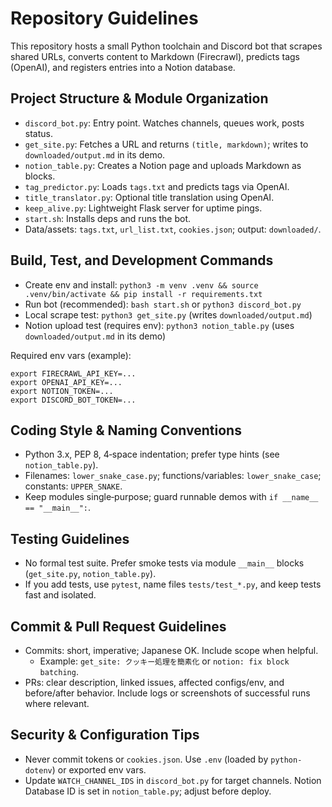 # Repository Guidelines

This repository hosts a small Python toolchain and Discord bot that scrapes shared URLs, converts content to Markdown (Firecrawl), predicts tags (OpenAI), and registers entries into a Notion database.

## Project Structure & Module Organization
- `discord_bot.py`: Entry point. Watches channels, queues work, posts status.
- `get_site.py`: Fetches a URL and returns `(title, markdown)`; writes to `downloaded/output.md` in its demo.
- `notion_table.py`: Creates a Notion page and uploads Markdown as blocks.
- `tag_predictor.py`: Loads `tags.txt` and predicts tags via OpenAI.
- `title_translator.py`: Optional title translation using OpenAI.
- `keep_alive.py`: Lightweight Flask server for uptime pings.
- `start.sh`: Installs deps and runs the bot.
- Data/assets: `tags.txt`, `url_list.txt`, `cookies.json`; output: `downloaded/`.

## Build, Test, and Development Commands
- Create env and install: `python3 -m venv .venv && source .venv/bin/activate && pip install -r requirements.txt`
- Run bot (recommended): `bash start.sh` or `python3 discord_bot.py`
- Local scrape test: `python3 get_site.py` (writes `downloaded/output.md`)
- Notion upload test (requires env): `python3 notion_table.py` (uses `downloaded/output.md` in its demo)

Required env vars (example):
```
export FIRECRAWL_API_KEY=... 
export OPENAI_API_KEY=...
export NOTION_TOKEN=...
export DISCORD_BOT_TOKEN=...
```

## Coding Style & Naming Conventions
- Python 3.x, PEP 8, 4‑space indentation; prefer type hints (see `notion_table.py`).
- Filenames: `lower_snake_case.py`; functions/variables: `lower_snake_case`; constants: `UPPER_SNAKE`.
- Keep modules single‑purpose; guard runnable demos with `if __name__ == "__main__":`.

## Testing Guidelines
- No formal test suite. Prefer smoke tests via module `__main__` blocks (`get_site.py`, `notion_table.py`).
- If you add tests, use `pytest`, name files `tests/test_*.py`, and keep tests fast and isolated.

## Commit & Pull Request Guidelines
- Commits: short, imperative; Japanese OK. Include scope when helpful.
  - Example: `get_site: クッキー処理を簡素化` or `notion: fix block batching`.
- PRs: clear description, linked issues, affected configs/env, and before/after behavior. Include logs or screenshots of successful runs where relevant.

## Security & Configuration Tips
- Never commit tokens or `cookies.json`. Use `.env` (loaded by `python-dotenv`) or exported env vars.
- Update `WATCH_CHANNEL_IDS` in `discord_bot.py` for target channels. Notion Database ID is set in `notion_table.py`; adjust before deploy.
